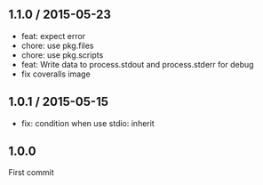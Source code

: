 ## 1.1.0 / 2015-05-23

- feat: expect error
- chore: use pkg.files
- chore: use pkg.scripts
- feat: Write data to process.stdout and process.stderr for debug
- fix coveralls image

## 1.0.1 / 2015-05-15

- fix: condition when use stdio: inherit

## 1.0.0

First commit
